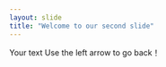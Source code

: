```yaml
---
layout: slide
title: "Welcome to our second slide"
---
```

Your text
Use the left arrow to go back！
